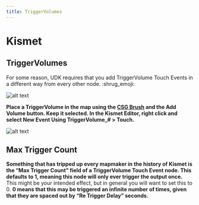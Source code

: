 ```yaml
---
title: TriggerVolumes
---
```

# Kismet

## TriggerVolumes

For some reason, UDK requires that you add TriggerVolume Touch Events in a different way from every other node. :shrug_emoji:

![alt text](~@images/kismet/guide/image184.png "Hello TriggerVolume")

**Place a TriggerVolume in the map using the [CSG Brush](../udk/01_csg) and the Add Volume button. Keep it selected. In the Kismet Editor, right click and select New Event Using TriggerVolume_# > Touch.**

![alt text](~@images/kismet/guide/image236.png "Hello Pain")

## Max Trigger Count <Badge text="important" type="tip"/>

**Something that has tripped up every mapmaker in the history of Kismet is the “Max Trigger Count” field of a TriggerVolume Touch Event node. This defaults to 1, meaning this node will only ever trigger the output once.** This might be your intended effect, but in general you will want to set this to 0. **0 means that this may be triggered an infinite number of times, given that they are spaced out by “Re Trigger Delay” seconds.**
